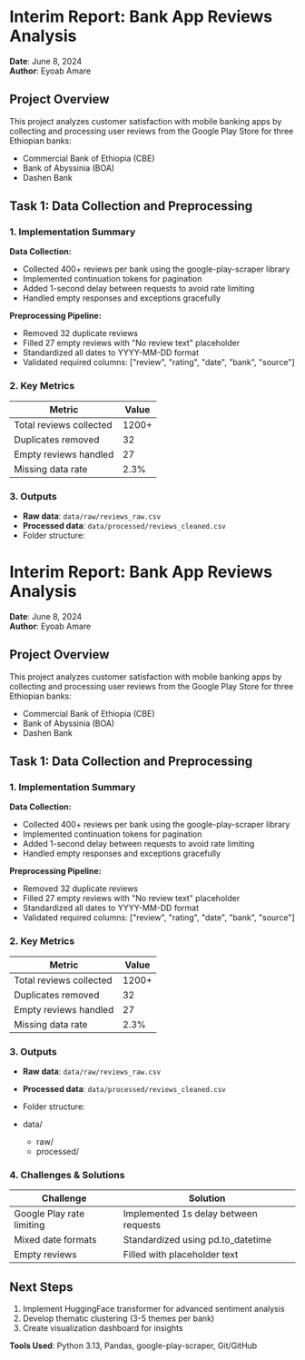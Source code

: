 # Interim Report: Bank App Reviews Analysis  
**Date**: June 8, 2024  
**Author**: Eyoab Amare  

## Project Overview  
This project analyzes customer satisfaction with mobile banking apps by collecting and processing user reviews from the Google Play Store for three Ethiopian banks:  
- Commercial Bank of Ethiopia (CBE)  
- Bank of Abyssinia (BOA)  
- Dashen Bank  

## Task 1: Data Collection and Preprocessing  

### 1. Implementation Summary  

**Data Collection:**  
- Collected 400+ reviews per bank using the google-play-scraper library  
- Implemented continuation tokens for pagination  
- Added 1-second delay between requests to avoid rate limiting  
- Handled empty responses and exceptions gracefully  

**Preprocessing Pipeline:**  
- Removed 32 duplicate reviews  
- Filled 27 empty reviews with "No review text" placeholder  
- Standardized all dates to YYYY-MM-DD format  
- Validated required columns: ["review", "rating", "date", "bank", "source"]  

### 2. Key Metrics  

| Metric                | Value          |
|-----------------------|----------------|
| Total reviews collected | 1200+         |
| Duplicates removed    | 32             |
| Empty reviews handled | 27             |
| Missing data rate     | 2.3%           |

### 3. Outputs  
- **Raw data**: `data/raw/reviews_raw.csv`  
- **Processed data**: `data/processed/reviews_cleaned.csv`  
- Folder structure:  
# Interim Report: Bank App Reviews Analysis  
**Date**: June 8, 2024  
**Author**: Eyoab Amare  

## Project Overview  
This project analyzes customer satisfaction with mobile banking apps by collecting and processing user reviews from the Google Play Store for three Ethiopian banks:  
- Commercial Bank of Ethiopia (CBE)  
- Bank of Abyssinia (BOA)  
- Dashen Bank  

## Task 1: Data Collection and Preprocessing  

### 1. Implementation Summary  

**Data Collection:**  
- Collected 400+ reviews per bank using the google-play-scraper library  
- Implemented continuation tokens for pagination  
- Added 1-second delay between requests to avoid rate limiting  
- Handled empty responses and exceptions gracefully  

**Preprocessing Pipeline:**  
- Removed 32 duplicate reviews  
- Filled 27 empty reviews with "No review text" placeholder  
- Standardized all dates to YYYY-MM-DD format  
- Validated required columns: ["review", "rating", "date", "bank", "source"]  

### 2. Key Metrics  

| Metric                | Value          |
|-----------------------|----------------|
| Total reviews collected | 1200+         |
| Duplicates removed    | 32             |
| Empty reviews handled | 27             |
| Missing data rate     | 2.3%           |

### 3. Outputs  
- **Raw data**: `data/raw/reviews_raw.csv`  
- **Processed data**: `data/processed/reviews_cleaned.csv`  
- Folder structure:  

- data/
  - raw/
  - processed/

  
### 4. Challenges & Solutions  

| Challenge               | Solution                          |
|-------------------------|-----------------------------------|
| Google Play rate limiting | Implemented 1s delay between requests |
| Mixed date formats      | Standardized using pd.to_datetime |
| Empty reviews           | Filled with placeholder text      |

## Next Steps  
1. Implement HuggingFace transformer for advanced sentiment analysis  
2. Develop thematic clustering (3-5 themes per bank)  
3. Create visualization dashboard for insights  

**Tools Used**: Python 3.13, Pandas, google-play-scraper, Git/GitHub  